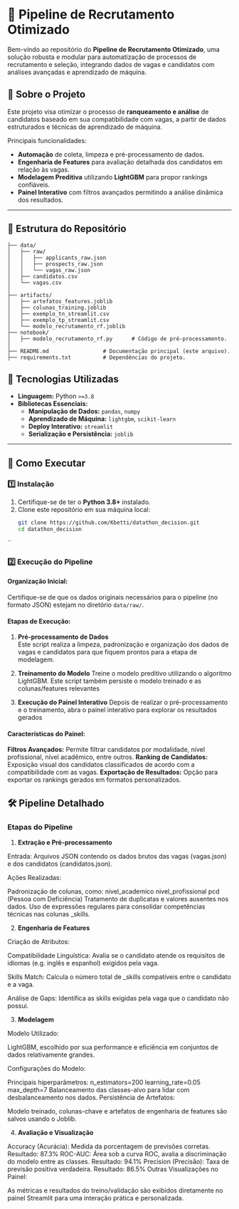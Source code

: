 # 📌 Pipeline de Recrutamento Otimizado

Bem-vindo ao repositório do **Pipeline de Recrutamento Otimizado**, uma solução robusta e modular para automatização de processos de recrutamento e seleção, integrando dados de vagas e candidatos com análises avançadas e aprendizado de máquina.

## 📝 Sobre o Projeto

Este projeto visa otimizar o processo de **ranqueamento e análise** de candidatos baseado em sua compatibilidade com vagas, a partir de dados estruturados e técnicas de aprendizado de máquina. 

Principais funcionalidades:
- **Automação** de coleta, limpeza e pré-processamento de dados.
- **Engenharia de Features** para avaliação detalhada dos candidatos em relação às vagas.
- **Modelagem Preditiva** utilizando **LightGBM** para propor rankings confiáveis.
- **Painel Interativo** com filtros avançados permitindo a análise dinâmica dos resultados.

---

## 📂 Estrutura do Repositório

```plaintext
├── data/
│   ├── raw/
│   │   ├── applicants_raw.json
│   │   ├── prospects_raw.json
│   │   └── vagas_raw.json
│   ├── candidatos.csv
│   └── vagas.csv
│
├── artifacts/
│   ├── artefatos_features.joblib
│   ├── colunas_training.joblib
│   ├── exemplo_tn_streamlit.csv
│   ├── exemplo_tp_streamlit.csv
│   └── modelo_recrutamento_rf.joblib
├── notebook/
│   ├── modelo_recrutamento_rf.py      # Código de pré-processamento.
│
├── README.md                 # Documentação principal (este arquivo).
├── requirements.txt          # Dependências do projeto.

```

## 🔧 Tecnologias Utilizadas
- **Linguagem:** Python `>=3.8`
- **Bibliotecas Essenciais:**
  - **Manipulação de Dados:** `pandas`, `numpy`
  - **Aprendizado de Máquina:** `lightgbm`, `scikit-learn`
  - **Deploy Interativo:** `streamlit`
  - **Serialização e Persistência:** `joblib`

---

## 🚀 Como Executar

### 1️⃣ Instalação

1. Certifique-se de ter o **Python 3.8+** instalado.
2. Clone este repositório em sua máquina local:
   ```bash
   git clone https://github.com/Kbetti/datathon_decision.git
   cd datathon_decision
``

### 2️⃣ Execução do Pipeline

#### Organização Inicial:
Certifique-se de que os dados originais necessários para o pipeline (no formato JSON) estejam no diretório `data/raw/`.

#### Etapas de Execução:

1. **Pré-processamento de Dados**  
   Este script realiza a limpeza, padronização e organização dos dados de vagas e candidatos para que fiquem prontos para a etapa de modelagem. 

2. **Treinamento do Modelo**
Treine o modelo preditivo utilizando o algoritmo LightGBM. Este script também persiste o modelo treinado e as colunas/features relevantes

3. **Execução do Painel Interativo**
Depois de realizar o pré-processamento e o treinamento, abra o painel interativo para explorar os resultados gerados

#### Características do Painel:
**Filtros Avançados:** Permite filtrar candidatos por modalidade, nível profissional, nível acadêmico, entre outros.
**Ranking de Candidatos:** Exposição visual dos candidatos classificados de acordo com a compatibilidade com as vagas.
**Exportação de Resultados:** Opção para exportar os rankings gerados em formatos personalizados.

## 🛠️ Pipeline Detalhado


### Etapas do Pipeline
1. **Extração e Pré-processamento**
   
Entrada:
Arquivos JSON contendo os dados brutos das vagas (vagas.json) e dos candidatos (candidatos.json).


Ações Realizadas:

Padronização de colunas, como:
nivel_academico
nivel_profissional
pcd (Pessoa com Deficiência)
Tratamento de duplicatas e valores ausentes nos dados.
Uso de expressões regulares para consolidar competências técnicas nas colunas _skills.

2. **Engenharia de Features**

   
Criação de Atributos:

Compatibilidade Linguística: Avalia se o candidato atende os requisitos de idiomas (e.g. inglês e espanhol) exigidos pela vaga.

Skills Match: Calcula o número total de _skills compatíveis entre o candidato e a vaga.

Análise de Gaps: Identifica as skills exigidas pela vaga que o candidato não possui.


3. **Modelagem**

   
Modelo Utilizado:

LightGBM, escolhido por sua performance e eficiência em conjuntos de dados relativamente grandes.

Configurações do Modelo:

Principais hiperparâmetros:
n_estimators=200
learning_rate=0.05
max_depth=7
Balanceamento das classes-alvo para lidar com desbalanceamento nos dados.
Persistência de Artefatos:

Modelo treinado, colunas-chave e artefatos de engenharia de features são salvos usando o Joblib.

4. **Avaliação e Visualização**

Accuracy (Acurácia): Medida da porcentagem de previsões corretas.
Resultado: 87.3%
ROC-AUC: Área sob a curva ROC, avalia a discriminação do modelo entre as classes.
Resultado: 94.1%
Precision (Precisão): Taxa de previsão positiva verdadeira.
Resultado: 86.5%
Outras Visualizações no Painel:

As métricas e resultados do treino/validação são exibidos diretamente no painel Streamlit para uma interação prática e personalizada.
